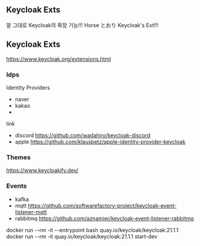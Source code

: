 Keycloak Exts
-------------

말 그대로 Keycloak의 확장 기능!!!
Horse とおり Keycloak's Ext!!!

## Keycloak Exts

https://www.keycloak.org/extensions.html

### Idps

Identity Providers

* naver
* kakao
*

link
* discord https://github.com/wadahiro/keycloak-discord
* apple https://github.com/klausbetz/apple-identity-provider-keycloak

### Themes

https://www.keycloakify.dev/

### Events

* kafka
* mqtt https://github.com/softwarefactory-project/keycloak-event-listener-mqtt
* rabbitmq https://github.com/aznamier/keycloak-event-listener-rabbitmq


docker run --rm -it --entrypoint bash quay.io/keycloak/keycloak:21.1.1
docker run --rm -it quay.io/keycloak/keycloak:21.1.1 start-dev
